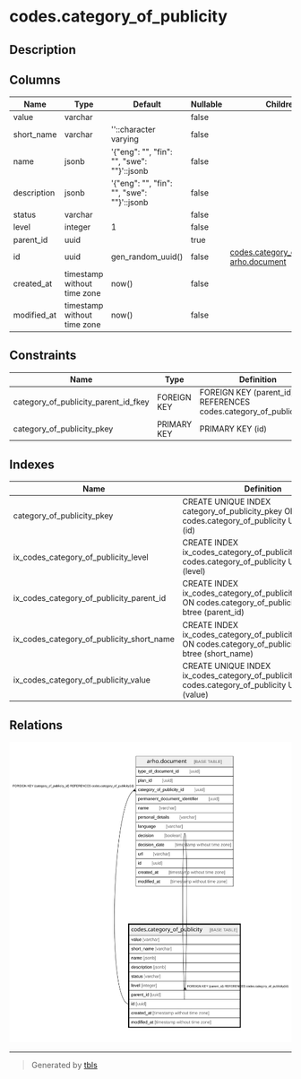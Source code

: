# codes.category_of_publicity

## Description

## Columns

| Name | Type | Default | Nullable | Children | Parents | Comment |
| ---- | ---- | ------- | -------- | -------- | ------- | ------- |
| value | varchar |  | false |  |  |  |
| short_name | varchar | ''::character varying | false |  |  |  |
| name | jsonb | '{"eng": "", "fin": "", "swe": ""}'::jsonb | false |  |  |  |
| description | jsonb | '{"eng": "", "fin": "", "swe": ""}'::jsonb | false |  |  |  |
| status | varchar |  | false |  |  |  |
| level | integer | 1 | false |  |  |  |
| parent_id | uuid |  | true |  | [codes.category_of_publicity](codes.category_of_publicity.md) |  |
| id | uuid | gen_random_uuid() | false | [codes.category_of_publicity](codes.category_of_publicity.md) [arho.document](arho.document.md) |  |  |
| created_at | timestamp without time zone | now() | false |  |  |  |
| modified_at | timestamp without time zone | now() | false |  |  |  |

## Constraints

| Name | Type | Definition |
| ---- | ---- | ---------- |
| category_of_publicity_parent_id_fkey | FOREIGN KEY | FOREIGN KEY (parent_id) REFERENCES codes.category_of_publicity(id) |
| category_of_publicity_pkey | PRIMARY KEY | PRIMARY KEY (id) |

## Indexes

| Name | Definition |
| ---- | ---------- |
| category_of_publicity_pkey | CREATE UNIQUE INDEX category_of_publicity_pkey ON codes.category_of_publicity USING btree (id) |
| ix_codes_category_of_publicity_level | CREATE INDEX ix_codes_category_of_publicity_level ON codes.category_of_publicity USING btree (level) |
| ix_codes_category_of_publicity_parent_id | CREATE INDEX ix_codes_category_of_publicity_parent_id ON codes.category_of_publicity USING btree (parent_id) |
| ix_codes_category_of_publicity_short_name | CREATE INDEX ix_codes_category_of_publicity_short_name ON codes.category_of_publicity USING btree (short_name) |
| ix_codes_category_of_publicity_value | CREATE UNIQUE INDEX ix_codes_category_of_publicity_value ON codes.category_of_publicity USING btree (value) |

## Relations

![er](codes.category_of_publicity.svg)

---

> Generated by [tbls](https://github.com/k1LoW/tbls)
